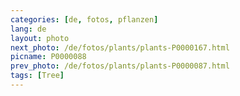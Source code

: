 ```yaml
---
categories: [de, fotos, pflanzen]
lang: de
layout: photo
next_photo: /de/fotos/plants/plants-P0000167.html
picname: P0000088
prev_photo: /de/fotos/plants/plants-P0000087.html
tags: [Tree]
---
```

